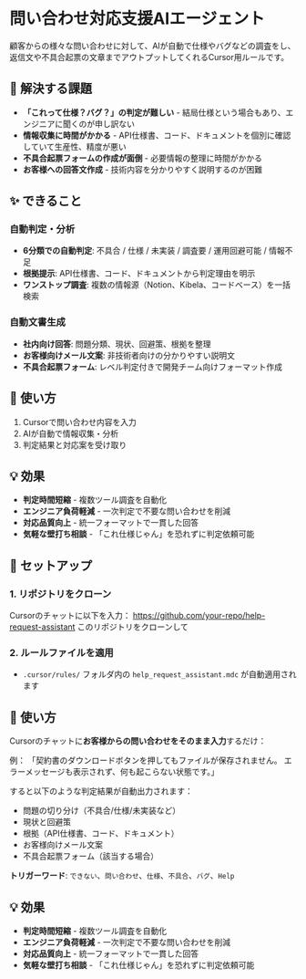 # 問い合わせ対応支援AIエージェント

顧客からの様々な問い合わせに対して、AIが自動で仕様やバグなどの調査をし、返信文や不具合起票の文章までアウトプットしてくれるCursor用ルールです。

## 🎯 解決する課題

- **「これって仕様？バグ？」の判定が難しい** - 結局仕様という場合もあり、エンジニアに聞くのが申し訳ない
- **情報収集に時間がかかる** - API仕様書、コード、ドキュメントを個別に確認していて生産性、精度が悪い
- **不具合起票フォームの作成が面倒** - 必要情報の整理に時間がかかる
- **お客様への回答文作成** - 技術内容を分かりやすく説明するのが困難

## ✨ できること

### 自動判定・分析
- **6分類での自動判定**: 不具合 / 仕様 / 未実装 / 調査要 / 運用回避可能 / 情報不足
- **根拠提示**: API仕様書、コード、ドキュメントから判定理由を明示
- **ワンストップ調査**: 複数の情報源（Notion、Kibela、コードベース）を一括検索

### 自動文書生成
- **社内向け回答**: 問題分類、現状、回避策、根拠を整理
- **お客様向けメール文案**: 非技術者向けの分かりやすい説明文
- **不具合起票フォーム**: レベル判定付きで開発チーム向けフォーマット作成

## 🚀 使い方
1. Cursorで問い合わせ内容を入力
2. AIが自動で情報収集・分析
3. 判定結果と対応案を受け取り

## 💡 効果

- **判定時間短縮** - 複数ツール調査を自動化
- **エンジニア負荷軽減** - 一次判定で不要な問い合わせを削減  
- **対応品質向上** - 統一フォーマットで一貫した回答
- **気軽な壁打ち相談** - 「これ仕様じゃん」を恐れずに判定依頼可能

## 🚀 セットアップ

### 1. リポジトリをクローン
Cursorのチャットに以下を入力：
https://github.com/your-repo/help-request-assistant
このリポジトリをクローンして

### 2. ルールファイルを適用
- `.cursor/rules/` フォルダ内の `help_request_assistant.mdc` が自動適用されます

## 📝 使い方
Cursorのチャットに**お客様からの問い合わせをそのまま入力**するだけ：

例：
「契約書のダウンロードボタンを押してもファイルが保存されません。
エラーメッセージも表示されず、何も起こらない状態です。」

すると以下のような判定結果が自動出力されます：
- 問題の切り分け（不具合/仕様/未実装など）
- 現状と回避策
- 根拠（API仕様書、コード、ドキュメント）
- お客様向けメール文案
- 不具合起票フォーム（該当する場合）

**トリガーワード**: `できない`、`問い合わせ`、`仕様`、`不具合`、`バグ`、`Help`

## 💡 効果

- **判定時間短縮** - 複数ツール調査を自動化
- **エンジニア負荷軽減** - 一次判定で不要な問い合わせを削減  
- **対応品質向上** - 統一フォーマットで一貫した回答
- **気軽な壁打ち相談** - 「これ仕様じゃん」を恐れずに判定依頼可能
